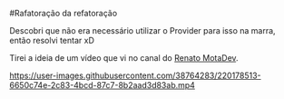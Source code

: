 #Rafatoração da refatoração

Descobri que não era necessário utilizar o Provider para isso na marra, então resolvi tentar xD

Tirei a ideia de um vídeo que vi no canal do [Renato MotaDev](https://www.youtube.com/@RenatoMotaDev).




https://user-images.githubusercontent.com/38764283/220178513-6650c74e-2c83-4bcd-87c7-8b2aad3d83ab.mp4

